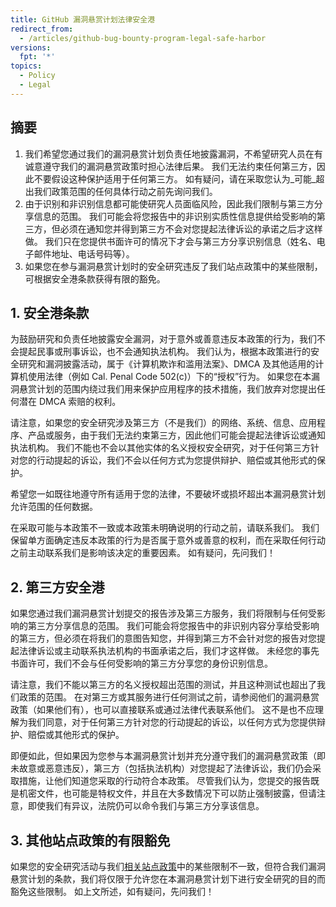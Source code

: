 ```yaml
---
title: GitHub 漏洞悬赏计划法律安全港
redirect_from:
  - /articles/github-bug-bounty-program-legal-safe-harbor
versions:
  fpt: '*'
topics:
  - Policy
  - Legal
---
```


## 摘要
1. 我们希望您通过我们的漏洞悬赏计划负责任地披露漏洞，不希望研究人员在有诚意遵守我们的漏洞悬赏政策时担心法律后果。 我们无法约束任何第三方，因此不要假设这种保护适用于任何第三方。 如有疑问，请在采取您认为_可能_超出我们政策范围的任何具体行动之前先询问我们。
2. 由于识别和非识别信息都可能使研究人员面临风险，因此我们限制与第三方分享信息的范围。 我们可能会将您报告中的非识别实质性信息提供给受影响的第三方，但必须在通知您并得到第三方不会对您提起法律诉讼的承诺之后才这样做。 我们只在您提供书面许可的情况下才会与第三方分享识别信息（姓名、电子邮件地址、电话号码等）。
3. 如果您在参与漏洞悬赏计划时的安全研究违反了我们站点政策中的某些限制，可根据安全港条款获得有限的豁免。

## 1. 安全港条款

为鼓励研究和负责任地披露安全漏洞，对于意外或善意违反本政策的行为，我们不会提起民事或刑事诉讼，也不会通知执法机构。 我们认为，根据本政策进行的安全研究和漏洞披露活动，属于《计算机欺诈和滥用法案》、DMCA 及其他适用的计算机使用法律（例如 Cal. Penal Code 502(c)）下的“授权”行为。 如果您在本漏洞悬赏计划的范围内绕过我们用来保护应用程序的技术措施，我们放弃对您提出任何潜在 DMCA 索赔的权利。

请注意，如果您的安全研究涉及第三方（不是我们）的网络、系统、信息、应用程序、产品或服务，由于我们无法约束第三方，因此他们可能会提起法律诉讼或通知执法机构。 我们不能也不会以其他实体的名义授权安全研究，对于任何第三方针对您的行动提起的诉讼，我们不会以任何方式为您提供辩护、赔偿或其他形式的保护。

希望您一如既往地遵守所有适用于您的法律，不要破坏或损坏超出本漏洞悬赏计划允许范围的任何数据。

在采取可能与本政策不一致或本政策未明确说明的行动之前，请联系我们。 我们保留单方面确定违反本政策的行为是否属于意外或善意的权利，而在采取任何行动之前主动联系我们是影响该决定的重要因素。 如有疑问，先问我们！

## 2. 第三方安全港

如果您通过我们漏洞悬赏计划提交的报告涉及第三方服务，我们将限制与任何受影响的第三方分享信息的范围。 我们可能会将您报告中的非识别内容分享给受影响的第三方，但必须在将我们的意图告知您，并得到第三方不会针对您的报告对您提起法律诉讼或主动联系执法机构的书面承诺之后，我们才这样做。 未经您的事先书面许可，我们不会与任何受影响的第三方分享您的身份识别信息。

请注意，我们不能以第三方的名义授权超出范围的测试，并且这种测试也超出了我们政策的范围。 在对第三方或其服务进行任何测试之前，请参阅他们的漏洞悬赏政策（如果他们有），也可以直接联系或通过法律代表联系他们。 这不是也不应理解为我们同意，对于任何第三方针对您的行动提起的诉讼，以任何方式为您提供辩护、赔偿或其他形式的保护。

即便如此，但如果因为您参与本漏洞悬赏计划并充分遵守我们的漏洞悬赏政策（即未故意或恶意违反），第三方（包括执法机构）对您提起了法律诉讼，我们仍会采取措施，让他们知道您采取的行动符合本政策。 尽管我们认为，您提交的报告既是机密文件，也可能是特权文件，并且在大多数情况下可以防止强制披露，但请注意，即使我们有异议，法院仍可以命令我们与第三方分享该信息。

## 3. 其他站点政策的有限豁免

如果您的安全研究活动与我们[相关站点政策](/categories/site-policy/)中的某些限制不一致，但符合我们漏洞悬赏计划的条款，我们将仅限于允许您在本漏洞悬赏计划下进行安全研究的目的而豁免这些限制。 如上文所述，如有疑问，先问我们！
